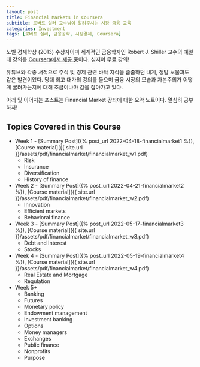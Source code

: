 ```yaml
---
layout: post
title: Financial Markets in Coursera
subtitle: 로버트 실러 교수님이 알려주시는 시장 금융 교육
categories: Investment
tags: [로버트 실러, 금융공학, 시장경제, Coursera]
---
```


노벨 경제학상 (2013) 수상자이며 세계적인 금융학자인 Robert J. Shiller 교수의 예일대 강의를 [Coursera에서 제공 중](https://www.coursera.org/learn/financial-markets-global)이다. 심지어 무료 강의!

유튜브와 각종 서적으로 주식 및 경제 관련 바닥 지식을 줍줍하던 내게, 정말 보물과도 같은 발견이었다. 당대 최고 대가의 강의를 들으며 금융 시장의 모습과 자본주의가 어떻게 굴러가는지에 대해 조금이나마 감을 잡아가고 있다.

아래 및 이어지는 포스트는 Financial Market 강좌에 대한 요약 노트이다. 열심히 공부하자!


## Topics Covered in this Course

* Week 1 - [Summary Post]({% post_url 2022-04-18-financialmarket1 %}), [Course material]({{ site.url }}/assets/pdf/financialmarket/financialmarket_w1.pdf)
	* Risk
	* Insurance
	* Diversification
	* History of finance
* Week 2 - [Summary Post]({% post_url 2022-04-21-financialmarket2 %}), [Course material]({{ site.url }}/assets/pdf/financialmarket/financialmarket_w2.pdf)
	* Innovation
	* Efficient markets
	* Behavioral finance
* Week 3 - [Summary Post]({% post_url 2022-05-17-financialmarket3 %}), [Course material]({{ site.url }}/assets/pdf/financialmarket/financialmarket_w3.pdf)
	* Debt and Interest
	* Stocks
* Week 4 - [Summary Post]({% post_url 2022-05-19-financialmarket4 %}), [Course material]({{ site.url }}/assets/pdf/financialmarket/financialmarket_w4.pdf)
	* Real Estate and Mortgage
	* Regulation
* Week 5+
	* Banking
	* Futures
	* Monetary policy
	* Endowment management
	* Investment banking
	* Options
	* Money managers
	* Exchanges
	* Public finance 
	* Nonprofits
	* Purpose